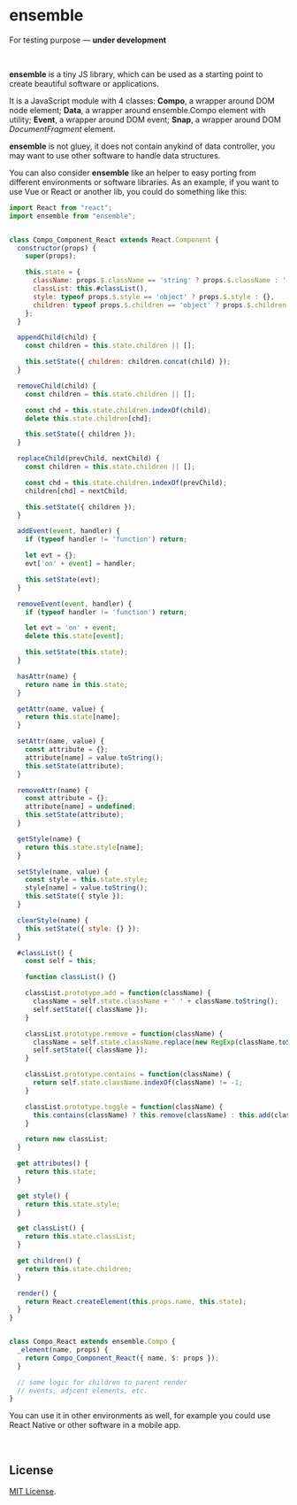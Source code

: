 # ensemble

For testing purpose — **under development**

 

**ensemble** is a tiny JS library, which can be used as a starting point to create beautiful software or applications.

It is a JavaScript module with 4 classes: **Compo**, a wrapper around DOM node element; **Data**, a wrapper around ensemble.Compo element with utility; **Event**, a wrapper around DOM event; **Snap**, a wrapper around DOM *DocumentFragment* element.

**ensemble** is not gluey, it does not contain anykind of data controller, you may want to use other software to handle data structures.

You can also consider **ensemble** like an helper to easy porting from different environments or software libraries. As an example, if you want to use Vue or React or another lib, you could do something like this:

```javascript
import React from "react";
import ensemble from "ensemble";


class Compo_Component_React extends React.Component {
  constructor(props) {
    super(props);

    this.state = {
      className: props.$.className == 'string' ? props.$.className : '',
      classList: this.#classList(),
      style: typeof props.$.style == 'object' ? props.$.style : {},
      children: typeof props.$.children == 'object' ? props.$.children : null
    };
  }

  appendChild(child) {
    const children = this.state.children || [];

    this.setState({ children: children.concat(child) });
  }

  removeChild(child) {
    const children = this.state.children || [];

    const chd = this.state.children.indexOf(child);
    delete this.state.children[chd];

    this.setState({ children });
  }

  replaceChild(prevChild, nextChild) {
    const children = this.state.children || [];

    const chd = this.state.children.indexOf(prevChild);
    children[chd] = nextChild;

    this.setState({ children });
  }

  addEvent(event, handler) {
    if (typeof handler != 'function') return;

    let evt = {};
    evt['on' + event] = handler;

    this.setState(evt);
  }

  removeEvent(event, handler) {
    if (typeof handler != 'function') return;

    let evt = 'on' + event;
    delete this.state[event];

    this.setState(this.state);
  }

  hasAttr(name) {
    return name in this.state;
  }

  getAttr(name, value) {
    return this.state[name];
  }

  setAttr(name, value) {
    const attribute = {};
    attribute[name] = value.toString();
    this.setState(attribute);
  }

  removeAttr(name) {
    const attribute = {};
    attribute[name] = undefined;
    this.setState(attribute);
  }

  getStyle(name) {
    return this.state.style[name];
  }

  setStyle(name, value) {
    const style = this.state.style;
    style[name] = value.toString();
    this.setState({ style });
  }

  clearStyle(name) {
    this.setState({ style: {} });
  }

  #classList() {
    const self = this;

    function classList() {}

    classList.prototype.add = function(className) {
      className = self.state.className + ' ' + className.toString();
      self.setState({ className });
    }

    classList.prototype.remove = function(className) {
      className = self.state.className.replace(new RegExp(className.toString(), 'g'), '');
      self.setState({ className });
    }

    classList.prototype.contains = function(className) {
      return self.state.className.indexOf(className) != -1;
    }

    classList.prototype.toggle = function(className) {
      this.contains(className) ? this.remove(className) : this.add(className);
    }

    return new classList;
  }

  get attributes() {
    return this.state;
  }

  get style() {
    return this.state.style;
  }

  get classList() {
    return this.state.classList;
  }

  get children() {
    return this.state.children;
  }

  render() {
    return React.createElement(this.props.name, this.state);
  }
}


class Compo_React extends ensemble.Compo {
  _element(name, props) {
    return Compo_Component_React({ name, $: props });
  }

  // some logic for children to parent render
  // events, adjcent elements, etc.
}
```

You can use it in other environments as well, for example you could use React Native or other software in a mobile app.

 

## License

[MIT License](LICENSE).
